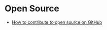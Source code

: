 # Open Source

- [How to contribute to open source on GitHub](https://egghead.io/courses/how-to-contribute-to-an-open-source-project-on-github)
